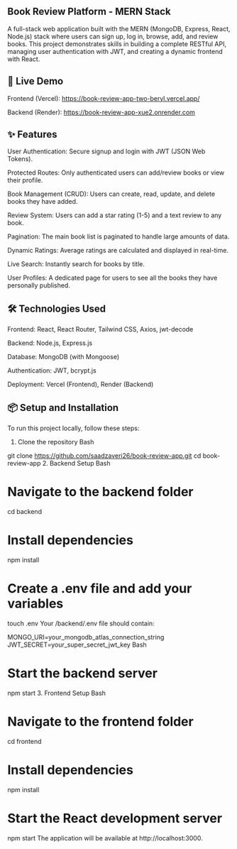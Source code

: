## Book Review Platform - MERN Stack
A full-stack web application built with the MERN (MongoDB, Express, React, Node.js) stack where users can sign up, log in, browse, add, and review books. This project demonstrates skills in building a complete RESTful API, managing user authentication with JWT, and creating a dynamic frontend with React.

## 🚀 Live Demo
Frontend (Vercel): https://book-review-app-two-beryl.vercel.app/

Backend (Render): https://book-review-app-xue2.onrender.com

## ✨ Features
User Authentication: Secure signup and login with JWT (JSON Web Tokens).

Protected Routes: Only authenticated users can add/review books or view their profile.

Book Management (CRUD): Users can create, read, update, and delete books they have added.

Review System: Users can add a star rating (1-5) and a text review to any book.

Pagination: The main book list is paginated to handle large amounts of data.

Dynamic Ratings: Average ratings are calculated and displayed in real-time.

Live Search: Instantly search for books by title.

User Profiles: A dedicated page for users to see all the books they have personally published.

## 🛠️ Technologies Used
Frontend: React, React Router, Tailwind CSS, Axios, jwt-decode

Backend: Node.js, Express.js

Database: MongoDB (with Mongoose)

Authentication: JWT, bcrypt.js

Deployment: Vercel (Frontend), Render (Backend)

## 📦 Setup and Installation
To run this project locally, follow these steps:

1. Clone the repository
Bash

git clone https://github.com/saadzaveri26/book-review-app.git
cd book-review-app
2. Backend Setup
Bash

# Navigate to the backend folder
cd backend

# Install dependencies
npm install

# Create a .env file and add your variables
touch .env
Your /backend/.env file should contain:

MONGO_URI=your_mongodb_atlas_connection_string
JWT_SECRET=your_super_secret_jwt_key
Bash

# Start the backend server
npm start
3. Frontend Setup
Bash

# Navigate to the frontend folder
cd frontend

# Install dependencies
npm install

# Start the React development server
npm start
The application will be available at http://localhost:3000.
